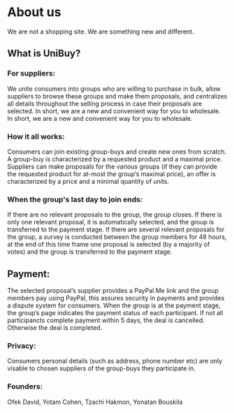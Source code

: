 # About us

We are not a shopping site. We are something new and different.

## What is UniBuy?

### For suppliers:

We unite consumers into groups who are willing to purchase in bulk, allow suppliers to browse these groups and make them proposals, and centralizes all details throughout the selling process in case their proposals are selected. In short, we are a new and convenient way for you to wholesale.
In short, we are a new and convenient way for you to wholesale.

### How it all works:

Consumers can join existing group-buys and create new ones from scratch. A group-buy is characterized by a requested product and a maximal price. Suppliers can make proposals for the various groups (if they can provide the requested product for at-most the group’s maximal price), an offer is characterized by a price and a minimal quantity of units.

### When the group's last day to join ends:

If there are no relevant proposals to the group, the group closes.
If there is only one relevant proposal, it is automatically selected, and the group is transferred to the payment stage.
If there are several relevant proposals for the group, a survey is conducted between the group members for 48 hours, at the end of this time frame one proposal is selected (by a majority of votes) and the group is transferred to the payment stage.

## Payment:

The selected proposal’s supplier provides a PayPal.Me link and the group members pay using PayPal, this assures security in payments and provides a dispute system for consumers. When the group is at the payment stage, the group’s page indicates the payment status of each participant. If not all participancts complete payment within 5 days, the deal is cancelled. Otherwise the deal is completed.

### Privacy:

Consumers personal details (such as address, phone number etc) are only visable to chosen suppliers of the group-buys they participate in.

### Founders:

Ofek David, Yotam Cohen, Tzachi Hakmon, Yonatan Bouskila
